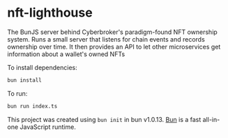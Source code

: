 # nft-lighthouse

The BunJS server behind Cyberbroker's paradigm-found NFT ownership system. Runs a small server that listens for chain events and records ownership over time. It then provides an API to let other microservices get information about a wallet's owned NFTs

To install dependencies:

```bash
bun install
```

To run:

```bash
bun run index.ts
```

This project was created using `bun init` in bun v1.0.13. [Bun](https://bun.sh) is a fast all-in-one JavaScript runtime.
